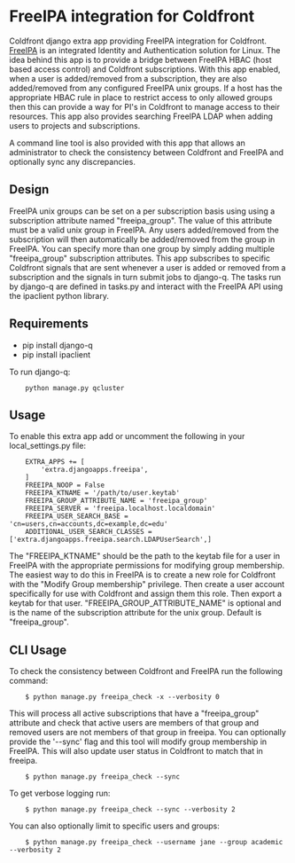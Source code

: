 # FreeIPA integration for Coldfront

Coldfront django extra app providing FreeIPA integration for Coldfront.
[FreeIPA](https://www.freeipa.org) is an integrated Identity and Authentication
solution for Linux. The idea behind this app is to provide a bridge between
FreeIPA HBAC (host based access control) and Coldfront subscriptions. With this
app enabled, when a user is added/removed from a subscription, they are also
added/removed from any configured FreeIPA unix groups. If a host has the
appropriate HBAC rule in place to restrict access to only allowed groups then
this can provide a way for PI's in Coldfront to manage access to their
resources. This app also provides searching FreeIPA LDAP when adding users to
projects and subscriptions.

A command line tool is also provided with this app that allows an administrator
to check the consistency between Coldfront and FreeIPA and optionally sync any
discrepancies. 

## Design

FreeIPA unix groups can be set on a per subscription basis using using a
subscription attribute named "freeipa\_group".  The value of this attribute
must be a valid unix group in FreeIPA. Any users added/removed from the
subscription will then automatically be added/removed from the group in
FreeIPA. You can specify more than one group by simply adding multiple
"freeipa\_group" subscription attributes. This app subscribes to specific
Coldfront signals that are sent whenever a user is added or removed from a
subscription and the signals in turn submit jobs to django-q. The tasks run by
django-q are defined in tasks.py and interact with the FreeIPA API using the
ipaclient python library.

## Requirements

- pip install django-q
- pip install ipaclient

To run django-q:

```
    python manage.py qcluster
```

## Usage

To enable this extra app add or uncomment the following in your
local\_settings.py file:

```
    EXTRA_APPS += [
        'extra.djangoapps.freeipa',
    ]
    FREEIPA_NOOP = False
    FREEIPA_KTNAME = '/path/to/user.keytab'
    FREEIPA_GROUP_ATTRIBUTE_NAME = 'freeipa_group' 
    FREEIPA_SERVER = 'freeipa.localhost.localdomain'
    FREEIPA_USER_SEARCH_BASE = 'cn=users,cn=accounts,dc=example,dc=edu'
    ADDITIONAL_USER_SEARCH_CLASSES = ['extra.djangoapps.freeipa.search.LDAPUserSearch',]
```

The "FREEIPA\_KTNAME" should be the path to the keytab file for a user in
FreeIPA with the appropriate permissions for modifying group membership. The
easiest way to do this in FreeIPA is to create a new role for Coldfront with
the "Modify Group membership" privilege. Then create a user account
specifically for use with Coldfront and assign them this role. Then export a
keytab for that user. "FREEIPA\_GROUP\_ATTRIBUTE\_NAME" is optional and is the
name of the subscription attribute for the unix group. Default is
"freeipa\_group".

## CLI Usage

To check the consistency between Coldfront and FreeIPA run the following command:

```
    $ python manage.py freeipa_check -x --verbosity 0
```

This will process all active subscriptions that have a "freeipa\_group"
attribute and check that active users are members of that group and removed
users are not members of that group in freeipa. You can optionally provide the
'--sync' flag and this tool will modify group membership in FreeIPA. This will
also update user status in Coldfront to match that in freeipa.

```
    $ python manage.py freeipa_check --sync
```

To get verbose logging run:

```
    $ python manage.py freeipa_check --sync --verbosity 2
```

You can also optionally limit to specific users and groups:

```
    $ python manage.py freeipa_check --username jane --group academic --verbosity 2

```
